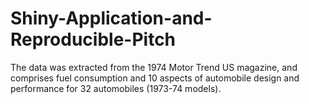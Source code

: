 # Shiny-Application-and-Reproducible-Pitch
The data was extracted from the 1974 Motor Trend US magazine, and comprises fuel consumption and 10 aspects of automobile design and performance for 32 automobiles (1973-74 models).
